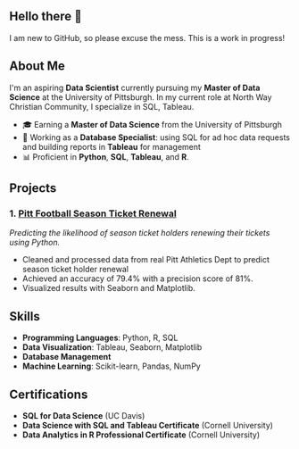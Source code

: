 ## Hello there 👋

I am new to GitHub, so please excuse the mess. This is a work in progress!

## About Me
I'm an aspiring **Data Scientist** currently pursuing my **Master of Data Science** at the University of Pittsburgh. In my current role at North Way Christian Community, I specialize in SQL, Tableau.

- 🎓 Earning a **Master of Data Science** from the University of Pittsburgh
- 💼 Working as a **Database Specialist**: using SQL for ad hoc data requests and building reports in **Tableau** for management
- 📊 Proficient in **Python**, **SQL**, **Tableau**, and **R**.

## Projects

### 1. [Pitt Football Season Ticket Renewal](https://github.com/TravisRogan/pitt_athletics)
*Predicting the likelihood of season ticket holders renewing their tickets using Python.*

- Cleaned and processed data from real Pitt Athletics Dept to predict season ticket holder renewal
- Achieved an accuracy of 79.4% with a precision score of 81%.
- Visualized results with Seaborn and Matplotlib.

## Skills
- **Programming Languages**: Python, R, SQL
- **Data Visualization**: Tableau, Seaborn, Matplotlib
- **Database Management**
- **Machine Learning**: Scikit-learn, Pandas, NumPy

## Certifications
- **SQL for Data Science** (UC Davis)
- **Data Science with SQL and Tableau Certificate** (Cornell University)
- **Data Analytics in R Professional Certificate** (Cornell University)


<!--
**TravisRogan/TravisRogan** is a ✨ _special_ ✨ repository because its `README.md` (this file) appears on your GitHub profile.

Here are some ideas to get you started:

- 🔭 I’m currently working on ...
- 🌱 I’m currently learning ...
- 👯 I’m looking to collaborate on ...
- 🤔 I’m looking for help with ...
- 💬 Ask me about ...
- 📫 How to reach me: ...
- 😄 Pronouns: ...
- ⚡ Fun fact: ...
-->
